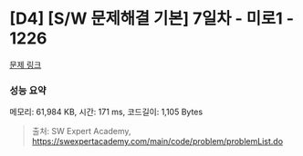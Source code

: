 # [D4] [S/W 문제해결 기본] 7일차 - 미로1 - 1226 

[문제 링크](https://swexpertacademy.com/main/code/problem/problemDetail.do?contestProbId=AV14vXUqAGMCFAYD) 

### 성능 요약

메모리: 61,984 KB, 시간: 171 ms, 코드길이: 1,105 Bytes



> 출처: SW Expert Academy, https://swexpertacademy.com/main/code/problem/problemList.do